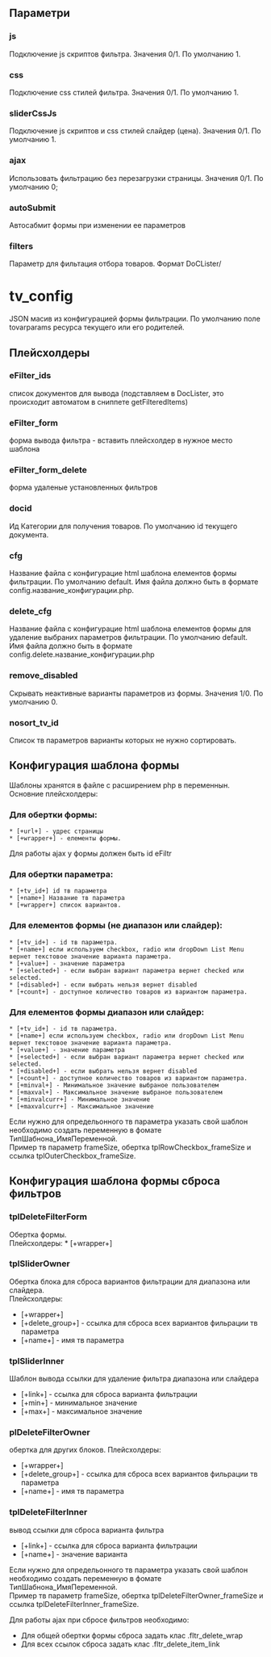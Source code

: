 ## Параметри

### js
Подключение js скриптов фильтра. Значения 0/1. По умолчанию 1.
### css
Подключение css стилей фильтра. Значения 0/1. По умолчанию 1.
### sliderCssJs 
Подключение js скриптов и css стилей  слайдер (цена). Значения 0/1. По умолчанию 1.
### ajax
Использовать фильтрацию без перезагрузки страницы. Значения 0/1. По умолчанию  0;
### autoSubmit
Автосабмит формы при изменении ее параметров

### filters
Параметр  для фильтация отбора товаров. Формат DoCLister/

# tv_config
JSON масив из конфигурацией формы фильтрации. По умолчанию поле tovarparams ресурса текущего или его родителей.


## Плейсхолдеры

### eFilter_ids
список документов для вывода (подставляем в DocLister, это происходит автоматом в сниппете getFilteredItems)
### eFilter_form
форма вывода фильтра - вставить плейсхолдер в нужное место шаблона
### eFilter_form_delete
форма удаленые установленных фильтров
### docid 
Ид Категории для получения товаров. По умолчанию id текущего документа.
### cfg
Название файла с конфигурацие html шаблона елементов формы фильтрации. По умолчанию default.
Имя файла должно быть в формате config.название_конфигурации.php.

### delete_cfg
Название файла с конфигурацие html шаблона елементов формы для удаление выбраних параметров фильтрации. По умолчанию default.
Имя файла должно быть в формате config.delete.название_конфигурации.php

### remove_disabled
Скрывать неактивные варианты параметров из формы. Значения 1/0. По умолчанию 0.

### nosort_tv_id 
Список тв параметров варианты которых не нужно сортировать.


## Конфигурация шаблона формы
Шаблоны хранятся в файле с расширением php в переменнын.
Основние плейсхолдеры:
### Для обертки формы:
    * [+url+] - удрес страницы
    * [+wrapper+] - елементы формы.
Для работы ajax у формы должен быть id eFiltr
    

### Для обертки параметра:
    * [+tv_id+] id тв параметра   
    * [+name+] Название тв параметра
    * [+wrapper+] список вариантов.

### Для елементов формы (не диапазон или слайдер):
    * [+tv_id+] - id тв параметра.
    * [+name+] если используем checkbox, radio или dropDown List Menu вернет текстовое значение варианта параметра.
    * [+value+] - значение параметра
    * [+selected+] - если выбран вариант параметра вернет checked или selected.
    * [+disabled+] - если выбрать нельзя вернет disabled
    * [+count+] - доступное количество товаров из вариантом параметра.
    
### Для елементов формы диапазон или слайдер:
    * [+tv_id+] - id тв параметра.
    * [+name+] если используем checkbox, radio или dropDown List Menu вернет текстовое значение варианта параметра.
    * [+value+] - значение параметра
    * [+selected+] - если выбран вариант параметра вернет checked или selected.
    * [+disabled+] - если выбрать нельзя вернет disabled
    * [+count+] - доступное количество товаров из вариантом параметра.
    * [+minval+] - Минимальное значение выбраное пользователем
    * [+maxval+] - Максимальное значение выбраное пользователем
    * [+minvalcurr+] - Минимальное значение
    * [+maxvalcurr+] - Максимальное значение
    
Если нужно для определьонного тв параметра указать свой шаблон необходимо создать переменную в фомате  
ТипШабнона_ИмяПеременной.    
Пример тв параметр frameSize, обертка tplRowCheckbox_frameSize и ссылка tplOuterCheckbox_frameSize.  



## Конфигурация шаблона формы сброса фильтров
### tplDeleteFilterForm
Обертка формы.  
Плейсхолдеры: 
    * [+wrapper+] 
### tplSliderOwner 
Обертка блока для сброса вариантов фильтрации для диапазона или слайдера.  
Плейсхолдеры:
* [+wrapper+]
* [+delete_group+] - ссылка для сброса всех вариантов фильрации тв параметра
* [+name+] - имя тв параметра
### tplSliderInner
Шаблон вывода ссылки для удаление фильтра диапазона или слайдера
* [+link+] - ссылка для сброса варианта фильтрации
* [+min+] - минимальное значение
* [+max+] - максимальное значение

### plDeleteFilterOwner
обертка для других блоков.
Плейсхолдеры:
* [+wrapper+]
* [+delete_group+] - ссылка для сброса всех вариантов фильрации тв параметра
* [+name+] - имя тв параметра

### tplDeleteFilterInner
вывод ссылки для сброса варианта фильтра
* [+link+] - ссылка для сброса варианта фильтрации
* [+name+] - значение варианта


Если нужно для определьонного тв параметра указать свой шаблон необходимо создать переменную в фомате
ТипШабнона_ИмяПеременной.  
Пример тв параметр frameSize, обертка tplDeleteFilterOwner_frameSize и ссылка tplDeleteFilterInner_frameSize.


Для работы ajax при сбросе фильтров необходимо:
* Для общей обертки формы сброса задать клас .fltr_delete_wrap  
* Для всех ссылок сброса задать клас .fltr_delete_item_link  